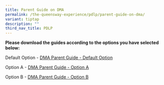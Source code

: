 ```yaml
---
title: Parent Guide on DMA
permalink: /the-queensway-experience/pdlp/parent-guide-on-dma/
variant: tiptap
description: ""
third_nav_title: PDLP
---
```

<p><strong>Please download the guides according to the options you have selected below:</strong>
</p>
<p>Default Option - <a href="/files/PDLP Resources/Parents DMA options.pdf" rel="noopener noreferrer nofollow" target="_blank">DMA Parent Guide - Default Option</a>
</p>
<p>Option A - <a href="/files/PDLP Resources/DMA Parent Guide v2 - Option A (Chrome OS).pdf" rel="noopener noreferrer nofollow" target="_blank">DMA Parent Guide - Option A</a>
</p>
<p>Option B - <a href="/files/PDLP Resources/DMA Parent Guide v2 - Option B (Chrome OS).pdf" rel="noopener noreferrer nofollow" target="_blank">DMA Parent Guide - Option B</a>
</p>
<p></p>
<p></p>